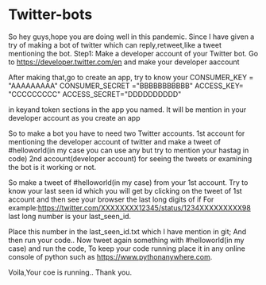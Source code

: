 # Twitter-bots
So hey guys,hope you are doing well in this pandemic.
Since I have given a try of making a bot of twitter which can reply,retweet,like a tweet mentioning the bot.
Step1:
Make  a developer account of your Twitter bot.
Go to  https://developer.twitter.com/en and make your developer aaccount

After making that,go to create an app,
try to know your
CONSUMER_KEY = "AAAAAAAAA"
CONSUMER_SECRET ="BBBBBBBBBBB"
ACCESS_KEY= "CCCCCCCCC"
ACCESS_SECRET="DDDDDDDDDD"



in keyand token sections in the app you named.
It will be mention in your developer account as you create an app


So to make a bot you have to need two Twitter accounts.
1st account for mentioning the developer account of twitter and make a tweet of #helloworld(in my case you can use any but try to mention your hastag in code)
2nd account(developer account) for seeing the tweets or examining the bot is it working or not.

So make a tweet of #helloworld(in my case) from your 1st account.
Try to know your last seen id which you will get by clicking on the tweet of 1st account and then see your browser the last long digits of if
For example:https://twitter.com/XXXXXXXX12345/status/1234XXXXXXXXX98 last long number is your last_seen_id.


Place this number in the last_seen_id.txt which I have mention in git;
And then run your code..
Now tweet again something with #helloworld(in my case) and run the code,
To keep your code running place it in any online console of python such as https://www.pythonanywhere.com.

Voila,Your coe is running..
Thank you.
